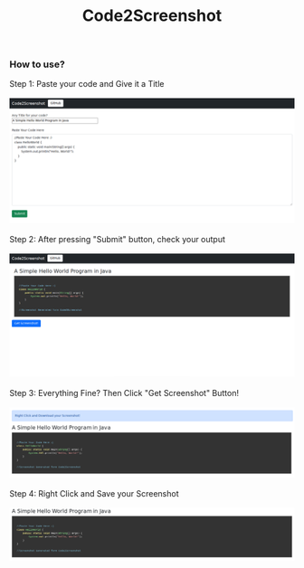 <h1 align="center">Code2Screenshot</h1>
<br>
<h3>How to use?</h3>
<p>
  Step 1: Paste your code and Give it a Title<br><br>
  <img src="src/SampleImages/01PasteCodeAndTitle.png" alt="Step Image"><br><br>
  Step 2: After pressing "Submit" button, check your output<br><br>
  <img src="src/SampleImages/02CheckYourOutput.png" alt="Step Image"><br><br>
  Step 3: Everything Fine? Then Click "Get Screenshot" Button!<br><br>
  <img src="src/SampleImages/03GenerateAScreenshotForYourself.png" alt="Step Image"><br><br>
  Step 4: Right Click and Save your Screenshot<br><br>
  <img src="src/SampleImages/04Output.png" alt="Step Image"><br><br>
</p>
